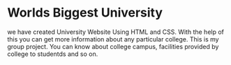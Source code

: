 # Worlds Biggest University
we have created University Website Using HTML and CSS. With the help of this you can get more information about any particular college. This is my group project.
You can know about college campus, facilities provided by college to studentds and so on.

